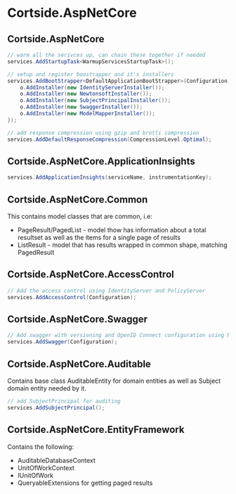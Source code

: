 # Cortside.AspNetCore

## Cortside.AspNetCore

```csharp
// warm all the serivces up, can chain these together if needed
services.AddStartupTask<WarmupServicesStartupTask>();
```

```csharp
// setup and register boostrapper and it's installers
services.AddBootStrapper<DefaultApplicationBootStrapper>(Configuration, o => {
    o.AddInstaller(new IdentityServerInstaller());
    o.AddInstaller(new NewtonsoftInstaller());
    o.AddInstaller(new SubjectPrincipalInstaller());
    o.AddInstaller(new SwaggerInstaller());
    o.AddInstaller(new ModelMapperInstaller());
});
```

```csharp
// add response compression using gzip and brotli compression
services.AddDefaultResponseCompression(CompressionLevel.Optimal);
```

## Cortside.AspNetCore.ApplicationInsights

```csharp
services.AddApplicationInsights(serviceName, instrumentationKey);
```

## Cortside.AspNetCore.Common

This contains model classes that are common, i.e:
* PageResult/PagedList - model thow has information about a total resultset as well as the items for a single page of results 
* ListResult - model that has results wrapped in common shape, matching PagedResult

## Cortside.AspNetCore.AccessControl

```csharp
// Add the access control using IdentityServer and PolicyServer
services.AddAccessControl(Configuration);
```

## Cortside.AspNetCore.Swagger

```csharp
// Add swagger with versioning and OpenID Connect configuration using Newtonsoft
services.AddSwagger(Configuration);
```

## Cortside.AspNetCore.Auditable

Contains base class AuditableEntity for domain entities as well as Subject domain entity needed by it.

```csharp
// add SubjectPrincipal for auditing
services.AddSubjectPrincipal();
```

## Cortside.AspNetCore.EntityFramework

Contains the following:

* AuditableDatabaseContext
* UnitOfWorkContext
* IUnitOfWork
* QueryableExtensions for getting paged results